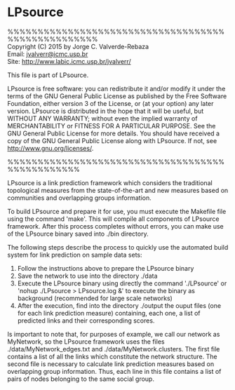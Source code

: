 # LPsource
%%%%%%%%%%%%%%%%%%%%%%%%%%%%%%%%%%%%%%%%%%%%%%%%%%%                                                             
Copyright (C) 2015 by Jorge C. Valverde-Rebaza	                                                                     
Email: jvalverr@icmc.usp.br	                                                                                            
Site: http://www.labic.icmc.usp.br/jvalverr/	

This file is part of LPsource.

LPsource is free software: you can redistribute it and/or modify it under the terms of the GNU General Public License as published by the Free Software Foundation, either version 3 of the License, or (at your option) any later version. LPsource is distributed in the hope that it will be useful, but WITHOUT ANY WARRANTY; without even the implied warranty of MERCHANTABILITY or FITNESS FOR A PARTICULAR PURPOSE. See the GNU General Public License for more details. You should have received a copy of the GNU General Public License along with LPsource. If not, see <http://www.gnu.org/licenses/>.

%%%%%%%%%%%%%%%%%%%%%%%%%%%%%%%%%%%%%%%%%%%%%%%%


LPsource is a link prediction framework which considers the traditional topological measures from the state-of-the-art and 
new measures based on communities and overlapping groups information.

To build LPsource and prepare it for use, you must execute the Makefile file using the command 'make'. This will compile 
all components of LPsource framework. After this process completes without errors, you can make use of the LPsource binary 
saved into ./bin directory.

The following steps describe the process to quickly use the automated build system for link prediction on sample data sets:

1. Follow the instructions above to prepare the LPsource binary
2. Save the network to use into the directory ./data
3. Execute the LPsource binary using directly the command './LPsource' or 'nohup ./LPsource > LPsource.log &' to execute the binary as background (recommended for large scale networks)
4. After the execution, find into the directory ./output the ouput files (one for each link prediction measure) containing, each one, a list of predicted links and their corresponding scores.

Is important to note that, for purposes of example, we call our network as MyNetwork, so the LPsource framework uses the files ./data/MyNetwork_edges.txt and ./data/MyNetwork.clusters. The first file contains a list of all the links which constitute the network structure. The second file is necessary to calculate link prediction measures based on overlapping group information. Thus, each line in this file contains a list of pairs of nodes belonging to the same social group.

